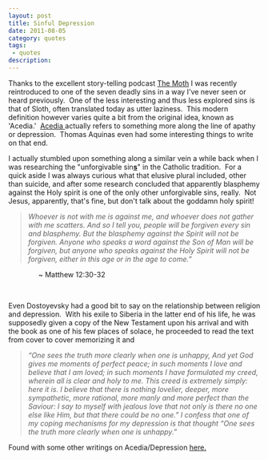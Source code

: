 ```yaml
---
layout: post
title: Sinful Depression
date: 2011-08-05
category: quotes
tags:
 - quotes
description:
---
```


<p>Thanks to the excellent story-telling podcast <a class="offsite-link-inline" title="The Moth weekly Podcast" href="http://themoth.org/" target="_blank">The Moth</a> I was recently reintroduced to one of the seven deadly sins in a way I've never seen or heard previously. &nbsp;One of the less interesting and thus less explored sins is that of Sloth, often translated today as utter laziness. &nbsp;This modern definition however varies quite a bit from the original idea, known as 'Acedia.' &nbsp;<a href="http://en.wikipedia.org/wiki/Acedia">Acedia </a>actually refers to something more along the line of apathy or depression. &nbsp;Thomas Aquinas even had some interesting things to write on that end.</p>
<p>I actually stumbled upon something along a similar vein a while back when I was researching the "unforgivable sin<strong><span style="text-decoration: underline;">s</span></strong>" in the Catholic tradition. &nbsp;For a quick aside I was always curious what that elusive plural included, other than suicide, and after some research concluded that apparently blasphemy against the Holy spirit is one of the only other unforgivable sins, really. &nbsp;Not Jesus, apparently, that's fine, but don't talk about the goddamn holy spirit!</p>
<blockquote>
<p><em>Whoever is not with me is against me, and whoever does not gather with me scatters. And so I tell you, people will be forgiven every sin and blasphemy. But the blasphemy against the Spirit will not be forgiven. Anyone who speaks a word against the&nbsp;Son of Man&nbsp;will be forgiven, but anyone who speaks against the Holy Spirit will not be forgiven, either in this age or in the&nbsp;age to come.</em>&rdquo;</p>
</blockquote>
<p style="padding-left: 60px;">~ Matthew 12:30-32</p>
<p>&nbsp;</p>
<p>Even Dostoyevsky had a good bit to say on the relationship between religion and depression. &nbsp;With his exile to Siberia in the latter end of his life, he was supposedly given a copy of the New Testament upon his arrival and with the book as one of his few places of solace, he proceeded to read the text from cover to cover memorizing it and&nbsp;</p>
<blockquote>
<p><em>&ldquo;One sees the truth more clearly when one is unhappy, And yet God gives me moments of perfect peace; in such moments I love and believe that I am loved; in such moments I have formulated my creed, wherein all is clear and holy to me. This creed is extremely simply: here it is. I believe that there is nothing lovelier, deeper, more sympathetic, more rational, more manly and more perfect than the Saviour: <em>I say to myself with jealous love that not only is there no one else like Him, but that there could be no one.&rdquo; I confess that one of my coping mechanisms for my depression is that thought &ldquo;One sees the truth more clearly when one is unhappy.&rdquo;</em></em></p>
</blockquote>
<p>Found with some other writings on Acedia/Depression <a class="offsite-link-inline" href="http://payingattentiontothesky.com/category/understanding-acediasloth/" target="_blank">here.</a></p>
<p>&nbsp;</p>
